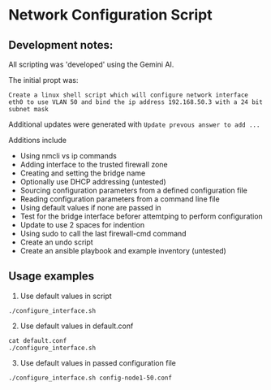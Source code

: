 # Network Configuration Script 

## Development notes:

All scripting was 'developed' using the Gemini AI. 

The initial propt was: 

```
Create a linux shell script which will configure network interface eth0 to use VLAN 50 and bind the ip address 192.168.50.3 with a 24 bit subnet mask
```

Additional updates were generated with ```Update prevous answer to add ...```

Additions include

- Using nmcli vs ip commands
- Adding interface to the trusted firewall zone
- Creating and setting the bridge name
- Optionally use DHCP addressing (untested)
- Sourcing configuration parameters from a defined configuration file
- Reading configuration parameters from a command line file
- Using default values if none are passed in
- Test for the bridge interface beforer attemtping to perform configuration
- Update to use 2 spaces for indention
- Using sudo to call the last firewall-cmd command
- Create an undo script
- Create an ansible playbook and example inventory (untested)

## Usage examples

1. Use default values in script

```
./configure_interface.sh
```

2. Use default values in default.conf

```
cat default.conf
./configure_interface.sh
```

3. Use default values in passed configuration file

```
./configure_interface.sh config-node1-50.conf
```
